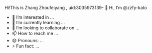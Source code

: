 Hi!This is Zhang Zhoufeiyang , uid:3035973139- 👋 Hi, I’m @zzfy-kato
- 👀 I’m interested in ...
- 🌱 I’m currently learning ...
- 💞️ I’m looking to collaborate on ...
- 📫 How to reach me ...
- 😄 Pronouns: ...
- ⚡ Fun fact: ...

<!---
zzfy-kato/zzfy-kato is a ✨ special ✨ repository because its `README.md` (this file) appears on your GitHub profile.
You can click the Preview link to take a look at your changes.
--->
